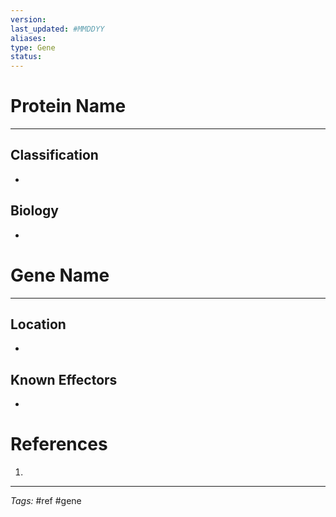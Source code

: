 ```yaml
---
version: 
last_updated: #MMDDYY
aliases: 
type: Gene
status: 
---
```


# Protein Name
---
## Classification
- 

## Biology
- 

# Gene Name
---
## Location
- 

## Known Effectors
- 

# References
1. 

---
_Tags:_ #ref #gene